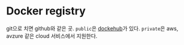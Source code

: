# Docker registry

git으로 치면 github와 같은 곳. `public`은 [dockehub](https://hub.docker.com/)가 있다. `private`은 aws, avzure 같은 cloud 서비스에서 지원한다.
